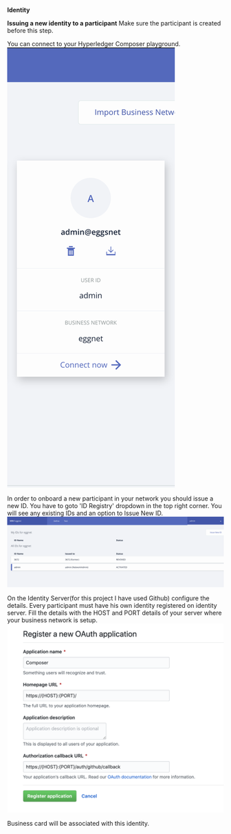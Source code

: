 
**Identity**

**Issuing a new identity to a participant**
Make sure the participant is created before this step.

You can connect to your Hyperledger Composer playground.
![alt text](https://github.com/odysseyhack/kpn-technium/blob/master/BusinessNetworkLedger/docs/images/business_netowork_composerPlayground.png)

In order to onboard a new participant in your network you should issue a new ID. You have to goto 'ID Registry' dropdown in the top right corner. You will see any existing IDs and an option to Issue New ID. ![alt text](https://github.com/odysseyhack/kpn-technium/blob/master/BusinessNetworkLedger/docs/images/ID_Registry.png)

On the Identity Server(for this project I have used Github) configure the details. Every participant must have his own identity registered on identity server.
Fill the details with the HOST and PORT details of your server where your business network is setup. ![alt text](https://github.com/odysseyhack/kpn-technium/blob/master/BusinessNetworkLedger/docs/images/Register_OAuth.png)

Business card will be associated with this identity.
